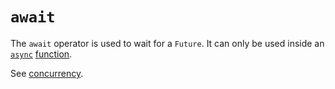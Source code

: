 # `await`

The `await` operator is used to wait for a `Future`. It can only be used inside an [`async`][keyword-async] [function][concept-functions].

See [concurrency][concept-concurrency].

[concept-concurrency]: ../info/concurrency.md
[concept-functions]: ../../../reference/concepts/functions.md
[keyword-async]: ./async.md
